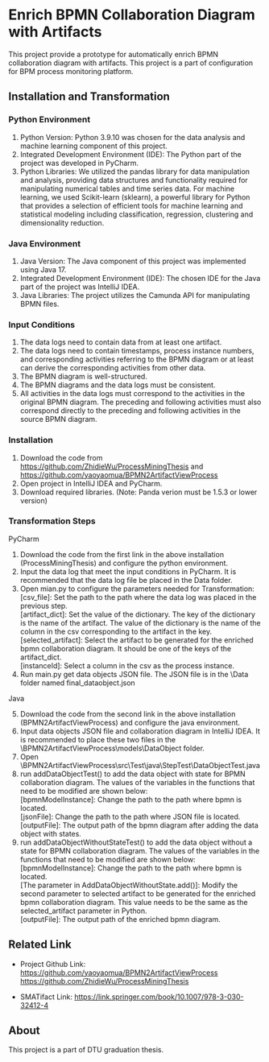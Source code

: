 # Enrich BPMN Collaboration Diagram with Artifacts

This project provide a prototype for automatically enrich BPMN collaboration diagram with artifacts. This project is a part of configuration for BPM process monitoring platform.

## Installation and Transformation

### Python Environment

1. Python Version: Python 3.9.10 was chosen for the data analysis and machine learning component of this project.
2. Integrated Development Environment (IDE): The Python part of the project was developed in PyCharm.
3. Python Libraries: We utilized the pandas library for data manipulation and analysis, providing data structures and functionality required for manipulating numerical tables and time series data. For machine learning, we used Scikit-learn (sklearn), a powerful library for Python that provides a selection of efficient tools for machine learning and statistical modeling including classification, regression, clustering and dimensionality reduction.

### Java Environment
1. Java Version: The Java component of this project was implemented using Java 17.
2. Integrated Development Environment (IDE): The chosen IDE for the Java part of the project was IntelliJ IDEA.
3. Java Libraries: The project utilizes the Camunda API for manipulating BPMN files.

### Input Conditions
1. The data logs need to contain data from at least one artifact.
2. The data logs need to contain timestamps, process instance numbers, and corresponding activities referring to the BPMN diagram or at least can derive the corresponding activities from other data.
3. The BPMN diagram is well-structured.
4. The BPMN diagrams and the data logs must be consistent.
5. All activities in the data logs must correspond to the activities in the original BPMN diagram. The preceding and following activities must also correspond directly to the preceding and following activities in the source BPMN diagram.

### Installation
1. Download the code from <https://github.com/ZhidieWu/ProcessMiningThesis> and <https://github.com/yaoyaomua/BPMN2ArtifactViewProcess>
2. Open project in IntelliJ IDEA and PyCharm.
3. Download required libraries. (Note: Panda verion must be 1.5.3 or lower version)

### Transformation Steps
PyCharm
1. Download the code from the first link in the above installation (ProcessMiningThesis) and configure the python environment.
2. Input the data log that meet the input conditions in PyCharm. It is recommended that the data log file be placed in the Data folder.
3. Open mian.py to configure the parameters needed for Transformation:  
   [csv_file]: Set the path to the path where the data log was placed in the previous step.  
   [artifact_dict]: Set the value of the dictionary. The key of the dictionary is the name of the artifact. The value of the dictionary is the name of the column in the csv corresponding to the artifact in the key.  
   [selected_artifact]: Select the artifact to be generated for the enriched bpmn collaboration diagram. It should be one of the keys of the artifact_dict.  
   [instanceId]: Select a column in the csv as the process instance.
4. Run main.py get data objects JSON file. The JSON file is in the \Data folder named final_dataobject.json 

Java  

5. Download the code from the second link in the above installation (BPMN2ArtifactViewProcess) and configure the java environment.
6. Input data objects JSON file and collaboration diagram in IntelliJ IDEA. It is recommended to place these two files in the \BPMN2ArtifactViewProcess\models\DataObject folder.  
7. Open \BPMN2ArtifactViewProcess\src\Test\java\StepTest\DataObjectTest.java  
8. run addDataObjectTest() to add the data object with state for BPMN collaboration diagram. The values of the variables in the functions that need to be modified are shown below:  
   [bpmnModelInstance]: Change the path to the path where bpmn is located.  
   [jsonFile]: Change the path to the path where JSON file is located.
   [outputFile]: The output path of the bpmn diagram after adding the data object with states.  
9. run addDataObjectWithoutStateTest() to add the data object without a state for BPMN collaboration diagram. The values of the variables in the functions that need to be modified are shown below:  
   [bpmnModelInstance]: Change the path to the path where bpmn is located.  
   [The parameter in AddDataObjectWithoutState.add()]: Modify the second parameter to selected artifact to be generated for the enriched bpmn collaboration diagram. This value needs to be the same as the selected_artifact parameter in Python.  
   [outputFile]: The output path of the enriched bpmn diagram. 

## Related Link
- Project Github Link: <https://github.com/yaoyaomua/BPMN2ArtifactViewProcess>
<https://github.com/ZhidieWu/ProcessMiningThesis>

- SMATifact Link: <https://link.springer.com/book/10.1007/978-3-030-32412-4>

## About
This project is a part of DTU graduation thesis.
